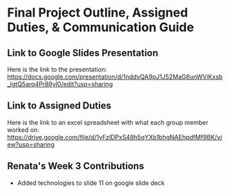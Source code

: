 # Final Project Outline, Assigned Duties, & Communication Guide

## Link to Google Slides Presentation
Here is the link to the presentation: https://docs.google.com/presentation/d/1nddvQA9pJ1J52MaG6unWViKxsb_lgtQ5arq4Pr88yl0/edit?usp=sharing 

## Link to Assigned Duties
Here is the link to an excel spreadsheet with what each group member worked on: https://drive.google.com/file/d/1yFzIDPxS48h5qYXb1bhgNAEhpdfMf9BK/view?usp=sharing

## Renata's Week 3 Contributions
- Added technologies to slide 11 on google slide deck
